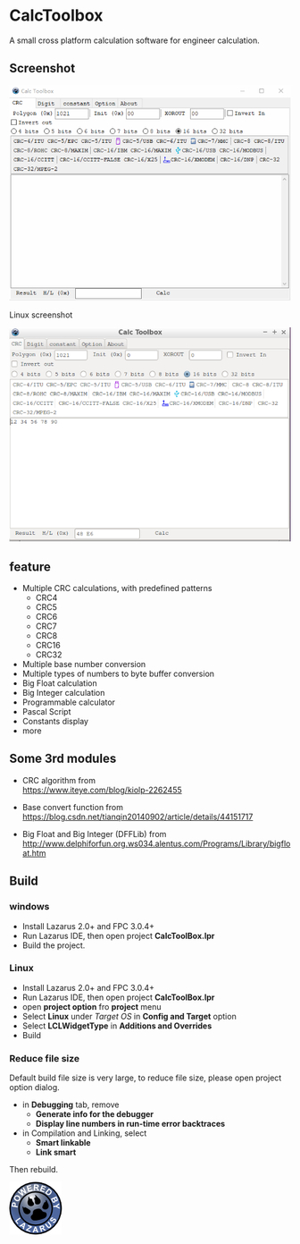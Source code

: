 # CalcToolbox

A small cross platform calculation software for engineer calculation.


## Screenshot

![](demo.gif)  


Linux screenshot

![](screenshot-linux.png)  

## feature

- Multiple CRC calculations, with predefined patterns
  - CRC4
  - CRC5
  - CRC6
  - CRC7
  - CRC8
  - CRC16
  - CRC32
- Multiple base number conversion
- Multiple types of numbers to byte buffer conversion
- Big Float calculation
- Big Integer calculation
- Programmable calculator
- Pascal Script
- Constants display
- more

## Some 3rd modules

- CRC algorithm from  
  https://www.iteye.com/blog/kiolp-2262455

- Base convert function from  
  https://blog.csdn.net/tianqin20140902/article/details/44151717

- Big Float and Big Integer (DFFLib) from  
  http://www.delphiforfun.org.ws034.alentus.com/Programs/Library/bigfloat.htm


## Build

### windows

- Install Lazarus 2.0+ and FPC 3.0.4+
- Run Lazarus IDE, then open project **CalcToolBox.lpr**
- Build the project.

### Linux

- Install Lazarus 2.0+ and FPC 3.0.4+
- Run Lazarus IDE, then open project **CalcToolBox.lpr**
- open **project option** fro **project** menu
- Select **Linux** under *Target OS* in **Config and Target** option
- Select **LCLWidgetType** in **Additions and Overrides**
- Build

### Reduce file size

Default build file size is very large, to reduce file size, please open project option dialog.
- in **Debugging** tab, remove
  - **Generate info for the debugger**
  - **Display line numbers in run-time error backtraces**
- in Compilation and Linking, select
  - **Smart linkable**
  - **Link smart**

Then rebuild.



![](powered_by.png)
